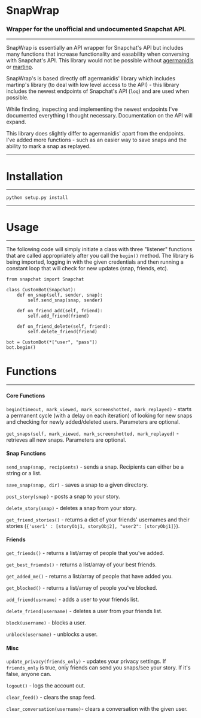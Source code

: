 # SnapWrap
### Wrapper for the unofficial and undocumented Snapchat API.
---

SnapWrap is essentially an API wrapper for Snapchat's API but includes many functions that increase functionality and easability when conversing with Snapchat's API.
This library would not be possible without [agermanidis](https://github.com/agermanidis/SnapchatBot) or [martinp](https://github.com/martinp/pysnap).

SnapWrap's is based directly off agermanidis' library which includes martinp's library (to deal with low level access to the API) - this library includes the newest endpoints of Snapchat's API (`loq`) and are used when possible.

While finding, inspecting and implementing the newest endpoints I've documented everything I thought necessary. Documentation on the API will expand.

This library does slightly differ to agermanidis' apart from the endpoints. I've added more functions - such as an easier way to save snaps and the ability to mark a snap as replayed.

---
# Installation
---

`python setup.py install`

---

# Usage
---

The following code will simply initiate a class with three "listener" functions that are called appropriately after you call the `begin()` method. The library is being imported, logging in with the given credentials and then running a constant loop that will check for new updates (snap, friends, etc).

	from snapchat import Snapchat

    class CustomBot(Snapchat):
		def on_snap(self, sender, snap):
			self.send_snap(snap, sender)
        
		def on_friend_add(self, friend):
    		self.add_friend(friend)

		def on_friend_delete(self, friend):
    		self.delete_friend(friend)
	
	bot = CustomBot(*["user", "pass"])
	bot.begin()
	
# Functions
---

#### Core Functions

`begin(timeout, mark_viewed, mark_screenshotted, mark_replayed)` - starts a permanent cycle (with a delay on each iteration) of looking for new snaps and checking for newly added/deleted users. Parameters are optional.

`get_snaps(self, mark_viewed, mark_screenshotted, mark_replayed)` - retrieves all new snaps. Parameters are optional.

#### Snap Functions

`send_snap(snap, recipients)` - sends a snap. Recipients can either be a string or a list.

`save_snap(snap, dir)` - saves a snap to a given directory.

`post_story(snap)` - posts a snap to your story.

`delete_story(snap)` - deletes a snap from your story.

`get_friend_stories()` - returns a dict of your friends' usernames and their stories (`{'user1' : [storyObj1, storyObj2], "user2": [storyObj1]}`).

#### Friends

`get_friends()` - returns a list/array of people that you've added.

`get_best_friends()` - returns a list/array of your best friends.

`get_added_me()` - returns a list/array of people that have added you.

`get_blocked()` - returns a list/array of people you've blocked.

`add_friend(usrname)` - adds a user to your friends list.

`delete_friend(username)` - deletes a user from your friends list.

`block(username)` - blocks a user.

`unblock(username)` - unblocks a user.

#### Misc

`update_privacy(friends_only)` - updates your privacy settings. If `friends_only` is true, only friends can send you snaps/see your story. If it's false, anyone can.

`logout()` - logs the account out.

`clear_feed()` - clears the snap feed.

`clear_conversation(username)`- clears a conversation with the given user.
